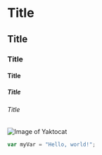 # Title
## Title
### Title
#### Title
##### Title
###### Title

![Image of Yaktocat](https://octodex.github.com/images/yaktocat.png)

``` javascript
var myVar = "Hello, world!";
```

